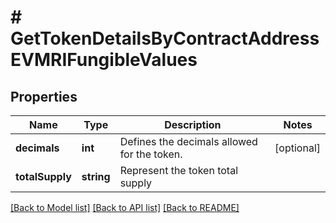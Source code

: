 # # GetTokenDetailsByContractAddressEVMRIFungibleValues

## Properties

Name | Type | Description | Notes
------------ | ------------- | ------------- | -------------
**decimals** | **int** | Defines the decimals allowed for the token. | [optional]
**totalSupply** | **string** | Represent the token total supply |

[[Back to Model list]](../../README.md#models) [[Back to API list]](../../README.md#endpoints) [[Back to README]](../../README.md)
